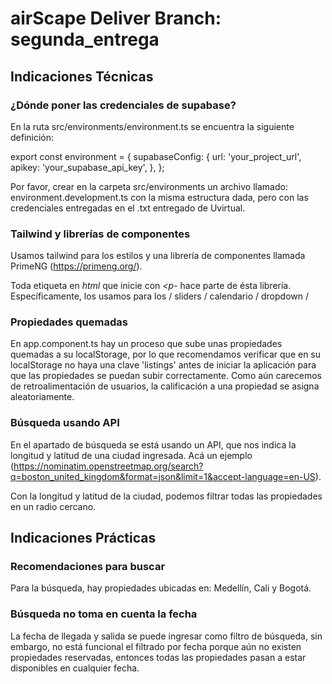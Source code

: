 # airScape Deliver Branch: segunda_entrega

## Indicaciones Técnicas

### ¿Dónde poner las credenciales de supabase?

En la ruta src/environments/environment.ts se encuentra la siguiente definición:

export const environment = {
  supabaseConfig: {
    url: 'your_project_url',
    apikey:
      'your_supabase_api_key',
  },
};

Por favor, crear en la carpeta src/environments un archivo llamado: environment.development.ts con la misma estructura dada, pero con las credenciales entregadas en el .txt entregado de Uvirtual.

### Tailwind y librerías de componentes
Usamos tailwind para los estilos y una librería de componentes llamada PrimeNG (https://primeng.org/). 

Toda etiqueta en *html* que inicie con *<p-* hace parte de ésta librería. Específicamente, los usamos para los / sliders / calendario / dropdown /

### Propiedades quemadas
En app.component.ts hay un proceso que sube unas propiedades quemadas a su localStorage, por lo que recomendamos verificar que en su localStorage no haya una clave 'listings' antes de iniciar la aplicación para que las propiedades se puedan subir correctamente. Como aún carecemos de retroalimentación de usuarios, la calificación a una propiedad se asigna aleatoriamente.

### Búsqueda usando API
En el apartado de búsqueda se está usando un API, que nos indica la longitud y latitud de una ciudad ingresada. Acá un ejemplo (https://nominatim.openstreetmap.org/search?q=boston_united_kingdom&format=json&limit=1&accept-language=en-US).

Con la longitud y latitud de la ciudad, podemos filtrar todas las propiedades en un radio cercano.

## Indicaciones Prácticas

### Recomendaciones para buscar

Para la búsqueda, hay propiedades ubicadas en: Medellín, Cali y Bogotá.

### Búsqueda no toma en cuenta la fecha
La fecha de llegada y salida se puede ingresar como filtro de búsqueda, sin embargo, no está funcional el filtrado por fecha porque aún no existen propiedades reservadas, entonces todas las propiedades pasan a estar disponibles en cualquier fecha.



